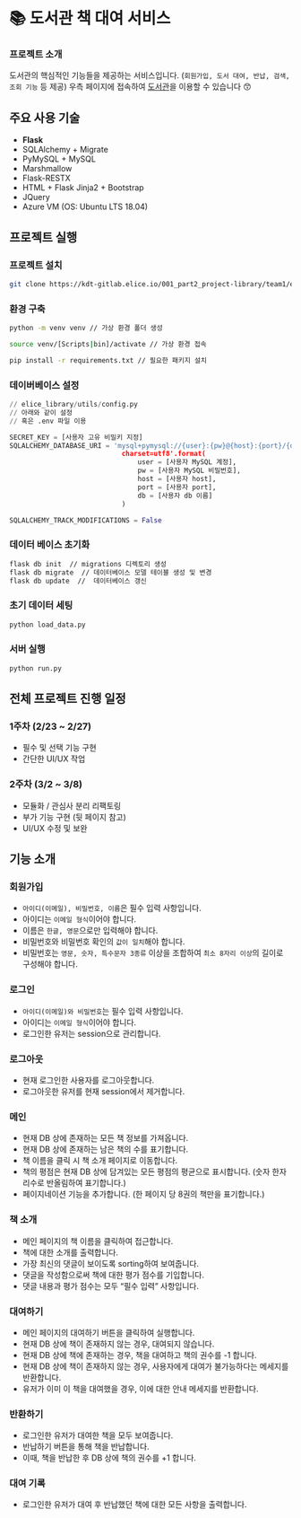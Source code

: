 # 📚 도서관 책 대여 서비스

### 프로젝트 소개

도서관의 핵심적인 기능들을 제공하는 서비스입니다.  (`회원가입, 도서 대여, 반납, 검색, 조회 기능` 등 제공)
우측 페이지에 접속하여 [도서관](http://elice-kdt-ai-track-vm-racer-37.koreacentral.cloudapp.azure.com/books/)을 이용할 수 있습니다 😙

## 주요 사용 기술

- **Flask**
- SQLAlchemy + Migrate
- PyMySQL + MySQL
- Marshmallow
- Flask-RESTX
- HTML + Flask Jinja2 + Bootstrap
- JQuery 
- Azure VM (OS: Ubuntu LTS 18.04)

## 프로젝트 실행

### 프로젝트 설치

```bash
git clone https://kdt-gitlab.elice.io/001_part2_project-library/team1/elice-library.git
```

 ### 환경 구축

```bash
python -m venv venv // 가상 환경 폴더 생성

source venv/[Scripts|bin]/activate // 가상 환경 접속

pip install -r requirements.txt // 필요한 패키지 설치
```

### 데이버베이스 설정

```python
// elice_library/utils/config.py
// 아래와 같이 설정
// 혹은 .env 파일 이용

SECRET_KEY = [사용자 고유 비밀키 지정]
SQLALCHEMY_DATABASE_URI = 'mysql+pymysql://{user}:{pw}@{host}:{port}/{db}?	
                            charset=utf8'.format(
                                user = [사용자 MySQL 계정],
                                pw = [사용자 MySQL 비밀번호],
                                host = [사용자 host],
                                port = [사용자 port],
                                db = [사용자 db 이름] 
                            )

SQLALCHEMY_TRACK_MODIFICATIONS = False
```

### 데이터 베이스 초기화

```bash
flask db init  // migrations 디렉토리 생성
flask db migrate  // 데이터베이스 모델 테이블 생성 및 변경
flask db update  //  데이터베이스 갱신
```

### 초기 데이터 세팅

```python
python load_data.py
```

### 서버 실행

```python
python run.py
```

## 전체 프로젝트 진행 일정

### 1주차 (2/23 ~ 2/27)

- 필수 및 선택 기능 구현
- 간단한 UI/UX 작업

### 2주차 (3/2 ~ 3/8)

- 모듈화 / 관심사 분리 리팩토링
- 부가 기능 구현 (뒷 페이지 참고)
- UI/UX 수정 및 보완

## 기능 소개

### 회원가입

- `아이디(이메일), 비밀번호, 이름`은 필수 입력 사항입니다.
- 아이디는 `이메일 형식`이어야 합니다.
- 이름은 `한글, 영문`으로만 입력해야 합니다.
- 비밀번호와 비밀번호 확인의 `값이 일치`해야 합니다.
- 비밀번호는 `영문, 숫자, 특수문자 3종류` 이상을 조합하여 `최소 8자리 이상`의 길이로 구성해야 합니다.

### 로그인

- `아이디(이메일)와 비밀번호`는 필수 입력 사항입니다.
- 아이디는 `이메일 형식`이어야 합니다.
- 로그인한 유저는 session으로 관리합니다.

### 로그아웃

- 현재 로그인한 사용자를 로그아웃합니다.
- 로그아웃한 유저를 현재 session에서 제거합니다.

### 메인

- 현재 DB 상에 존재하는 모든 책 정보를 가져옵니다.
- 현재 DB 상에 존재하는 남은 책의 수를 표기합니다.
- 책 이름을 클릭 시 책 소개 페이지로 이동합니다.
- 책의 평점은 현재 DB 상에 담겨있는 모든 평점의 평균으로 표시합니다.
  (숫자 한자리수로 반올림하여 표기합니다.)
- 페이지네이션 기능을 추가합니다. (한 페이지 당 8권의 책만을 표기합니다.)

### 책 소개

- 메인 페이지의 책 이름을 클릭하여 접근합니다.
- 책에 대한 소개를 출력합니다.
- 가장 최신의 댓글이 보이도록 sorting하여 보여줍니다.
- 댓글을 작성함으로써 책에 대한 평가 점수를 기입합니다.
- 댓글 내용과 평가 점수는 모두 “필수 입력” 사항입니다.

### 대여하기

- 메인 페이지의 대여하기 버튼을 클릭하여 실행합니다.
- 현재 DB 상에 책이 존재하지 않는 경우, 대여되지 않습니다.
- 현재 DB 상에 책에 존재하는 경우, 책을 대여하고 책의 권수를 -1 합니다.
- 현재 DB 상에 책이 존재하지 않는 경우, 사용자에게 대여가 불가능하다는 메세지를 반환합니다.
- 유저가 이미 이 책을 대여했을 경우, 이에 대한 안내 메세지를 반환합니다.

### 반환하기

- 로그인한 유저가 대여한 책을 모두 보여줍니다.
- 반납하기 버튼을 통해 책을 반납합니다.
- 이때, 책을 반납한 후 DB 상에 책의 권수를 +1 합니다.

### 대여 기록

- 로그인한 유저가 대여 후 반납했던 책에 대한 모든 사항을 출력합니다.